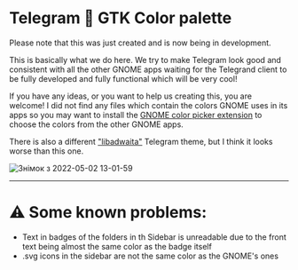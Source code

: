 # Telegram 🤝 GTK Color palette

Please note that this was just created and is now being in development. 

This is basically what we do here. We try to make Telegram look good and consistent with all the other GNOME apps waiting for the Telegrand client to be fully developed and fully functional which will be very cool! 

If you have any ideas, or you want to help us creating this, you are welcome! I did not find any files which contain the colors GNOME uses in its apps so you may want to install the [GNOME color picker extension](https://extensions.gnome.org/extension/3396/color-picker/) to choose the colors from the other GNOME apps. 

There is also a different ["libadwaita"](https://t.me/addtheme/libadwaita) Telegram theme, but I think it looks worse than this one.

![Знімок з 2022-05-02 13-01-59](https://user-images.githubusercontent.com/68148186/166219182-78daf163-ee1d-434e-9a60-6a4d870d0ace.png)


---

# ⚠️ Some known problems:
- Text in badges of the folders in th Sidebar is unreadable due to the front text being almost the same color as the badge itself
- .svg icons in the sidebar are not the same color as the GNOME's ones
